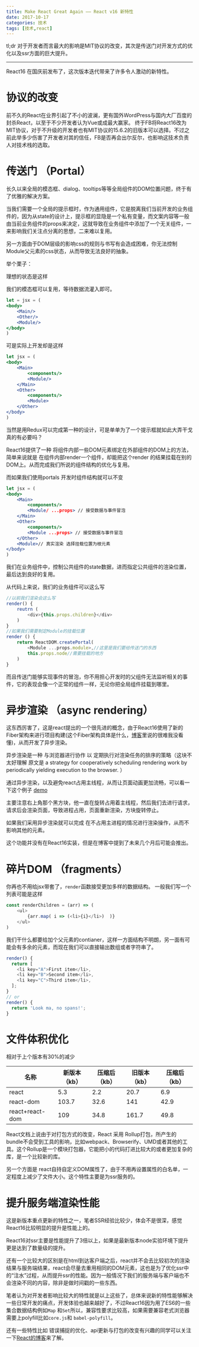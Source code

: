 ```yaml
---
title: Make React Great Again —— React v16 新特性
date: 2017-10-17 
categories: 技术
tags: [技术,react]
---
```

tl;dr  对于开发者而言最大的影响是MIT协议的改变，其次是传送门对开发方式的优化以及ssr方面的巨大提升。

---

React16 在国庆前发布了，这次版本迭代带来了许多令人激动的新特性。

# 协议的改变
前不久的React在业界引起了不小的波澜，更有国外WordPress与国内大厂百度的封杀React，以至于不少开发者认为Vue或成最大赢家。
终于FB将React16改为MIT协议，对于不升级的开发者也有MIT协议的15.6.2的旧版本可以选择。不过之前此举多少伤害了开发者对其的信任，FB是否再会出尔反尔，也影响这技术负责人对技术栈的选取。

# 传送门 （Portal）
长久以来全局的模态框、dialog、tooltips等等全局组件的DOM位置问题，终于有了优雅的解决方案。

当我们需要一个全局的提示框时，作为通用组件，它是脱离我们当前开发的业务组件的，因为从state的设计上，提示框的显隐是一个私有变量，而文案内容等一般由当前业务组件的props来决定，这就导致在业务组件中添加了一个无关组件，一来影响我们关注点分离的思想，二来难以复用。

另一方面由于DOM层级的影响css的规则与书写有会造成困难，你无法控制Module父元素的css状态，从而导致无法良好的抽象。

举个栗子：

理想的状态是这样

我们的模态框可以复用，等待数据流灌入即可。

```jsx
let = jsx = (
<body>
	<Main/>
	<Other/>
	<Module/>
</body>
)
```
可是实际上开发却是这样
```jsx
let jsx = (
<body>
	<Main>
		<components/>
		<Module/>
	</Main>
	<Other>
		<components/>
		<Module>
	</Other>
</body>
)
```
当然是用Redux可以完成第一种的设计，可是单单为了一个提示框就如此大弄干戈真的有必要吗？

React16提供了一种 将组件内部一些DOM元素绑定在外部组件的DOM上的方法，简单来说就是 在组件内部render一个组件，却能把这个render 的结果挂载在别的DOM上。从而完成我们所说的组件结构的优化与复用。

而如果我们使用portals 开发时组件结构就可以不变
```jsx
let jsx = (
<body>
	<Main>
		<components/>
		<Module/ ...props> // 接受数据与事件冒泡
	</Main>
	<Other>
		<components/>
		<Module ...props> // 接受数据与事件冒泡
	</Other>
	<Module>// 真实渲染 选择挂载位置为根元素
</body>
)

```
我们在业务组件中，控制公共组件的state数据，进而指定公共组件的渲染位置，最后达到良好的复用。

从代码上来说，我们的业务组件可以这么写
```javascript
//以前我们渲染会这么写
render() {
	reutrn (
		<div>{this.props.children}</div>
	)
}
//如果我们需要制定Module的挂载位置
render () {
	return ReactDOM.createPortal(
		<Module ...props.module>,//这里是我们要给传送门的东西
		this.props.node//需要挂载的地方
	)
}
```

而且传送门能够实现事件的冒泡，你不用担心开发时的父组件无法监听相关的事件，它的表现会像一个正常的组件一样，无论你把全局组件挂载到哪里。

# 异步渲染 （async rendering）
这东西厉害了，这是react提出的一个很先进的概念，由于React16使用了新的Fiber架构来进行项目构建(这个Fiber架构具体是什么，[博客][1]里说的很难我没看懂)，从而开发了异步渲染。

异步渲染是一种 与浏览器进行协作 以 定期执行对渲染任务的排序的策略（这块不太好理解 原文是 a strategy for cooperatively scheduling rendering work by periodically yielding execution to the browser. ）

通过异步渲染，以及避免react占用主线程，从而让页面动画更加流畅，可以看一下这个例子 [demo][2]

主要注意右上角那个黑方块，他一直在旋转占用着主线程，然后我们去进行请求，请求后会渲染页面，导致进程占用，页面重新渲染，方块旋转停止。

如果我们采用异步渲染就可以完成 在不占用主进程的情况进行渲染操作，从而不影响其他的元素。

这个功能并没有在React16实装，但是在博客中提到了未来几个月后可能会推出。

# 碎片DOM （fragments）
你再也不用给jsx带套了，`render`函数接受更加多样的数据结构。
一般我们写一个列表可能是这样

```javascript
const renderChildren = (arr) => (
	<ul>
		{arr.map( i => (<li>{i}</li>)  )}
	</ul>
)
```
我们干什么都要给加个父元素的contianer，这样一方面结构不明朗，另一面有可能会有多余的元素，而现在我们可以直接输出数组或者字符串了。
```javascript
render() {
  return [
    <li key="A">First item</li>,
    <li key="B">Second item</li>,
    <li key="C">Third item</li>,
  ];
}
// or
render() {
  return 'Look ma, no spans!';
}
```

# 文件体积优化

            
相对于上个版本有30%的减少


| 名称    |  新版本（kb）   |   压缩后（kb） |    旧版本（kb） |  压缩后 （kb）  |
| --- | --- | --- | --- | --- |
|   react  |5.3     | 2.2    |  20.7   | 6.9    |
| react-dom    | 103.7    | 32.6    | 141    |42.9     |
| react+react-dom    | 109    | 34.8    | 161.7    | 49.8    |


React文档上说由于对打包方式的改变，React 采用 Rollup打包，所产生的bundle不会受到工具的影响，比如webpack、Browserify、UMD或者其他的工具。这个Rollup是一个模块打包器，它能把小的代码打进比较大的或者更加复杂的库，是一个比较新的库。

另一个方面是 react自持自定义DOM属性了，由于不用再设置属性的白名单，一定程度上减少了文件大小。这个特性主要是为ssr服务的。

# 提升服务端渲染性能
这是新版本重点更新的特性之一，笔者SSR经验比较少，体会不是很深，感觉React16比较明显的提升是性能上的。

React16对ssr主要是性能提升了3倍以上，如果是最新版本node实验环境下提升更是达到了数量级的提升。

还有一个比较大的区别是在html到达客户端之后，react并不会去比较初次的渲染结果与服务端结果，react会尽量去重用相同的DOM元素，这也是为了优化ssr中的“注水”过程，从而提升ssr的性能。因为一般情况下我们的服务端与客户端也不会渲染不同的内容，除非是做时间戳的一些东西。


笔者认为对开发者影响比较大的特性就是以上这些了，总体来说新的特性能够解决一些日常开发的痛点，开发体验也越来越好了，不过React16因为用了ES6的一些集合数据结构例如`Map` 和`Set`所以，兼容性要求比较高，如果需要兼容老式浏览器需要上polyfill比如`core.js`和 `babel-polyfill`。

还有一些特性比如 错误捕捉的优化、api更新与打包的改变有兴趣的同学可以关注一下[React的博客][4]来了解。


  [1]: https://code.facebook.com/posts/1716776591680069/react-16-a-look-inside-an-api-compatible-rewrite-of-our-frontend-ui-library/
  [2]: https://build-mbfootjxoo.now.sh/
  [3]: ./images/react-size_1.png "react-size"
  [4]: https://reactjs.org/blog/2017/09/26/react-v16.0.html